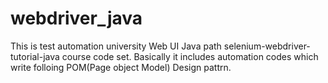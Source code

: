 # webdriver_java
This is test automation university Web UI Java path selenium-webdriver-tutorial-java course code set. 
Basically it includes automation codes which write folloing POM(Page object Model) Design pattrn.
